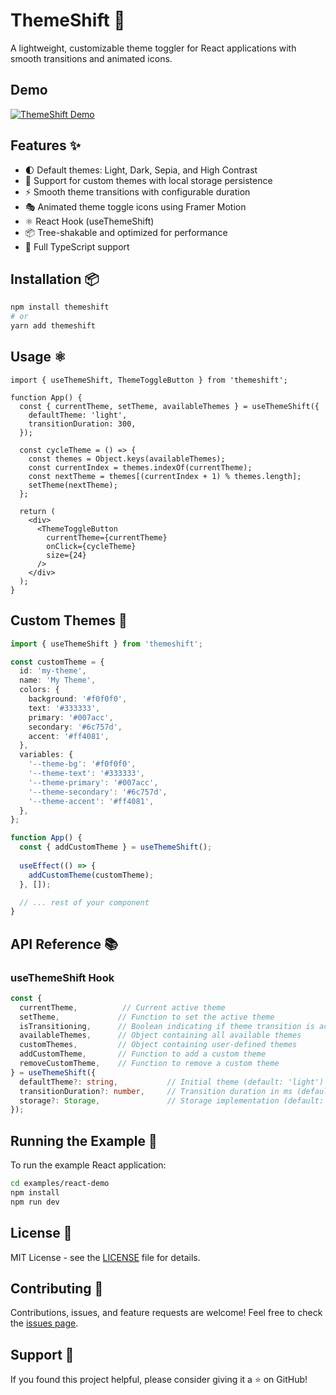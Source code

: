 # ThemeShift 🎨

A lightweight, customizable theme toggler for React applications with smooth transitions and animated icons.

## Demo
[![ThemeShift Demo](https://img.youtube.com/vi/NWoMgf4FKo4/hqdefault.jpg)](https://www.youtube.com/shorts/NWoMgf4FKo4)

## Features ✨

- 🌓 Default themes: Light, Dark, Sepia, and High Contrast
- 🎨 Support for custom themes with local storage persistence
- ⚡ Smooth theme transitions with configurable duration
- 🎭 Animated theme toggle icons using Framer Motion
- ⚛️ React Hook (useThemeShift)
- 📦 Tree-shakable and optimized for performance
- 💪 Full TypeScript support

## Installation 📦

```bash
npm install themeshift
# or
yarn add themeshift
```

## Usage ⚛️

```tsx
import { useThemeShift, ThemeToggleButton } from 'themeshift';

function App() {
  const { currentTheme, setTheme, availableThemes } = useThemeShift({
    defaultTheme: 'light',
    transitionDuration: 300,
  });

  const cycleTheme = () => {
    const themes = Object.keys(availableThemes);
    const currentIndex = themes.indexOf(currentTheme);
    const nextTheme = themes[(currentIndex + 1) % themes.length];
    setTheme(nextTheme);
  };

  return (
    <div>
      <ThemeToggleButton
        currentTheme={currentTheme}
        onClick={cycleTheme}
        size={24}
      />
    </div>
  );
}
```

## Custom Themes 🎨

```typescript
import { useThemeShift } from 'themeshift';

const customTheme = {
  id: 'my-theme',
  name: 'My Theme',
  colors: {
    background: '#f0f0f0',
    text: '#333333',
    primary: '#007acc',
    secondary: '#6c757d',
    accent: '#ff4081',
  },
  variables: {
    '--theme-bg': '#f0f0f0',
    '--theme-text': '#333333',
    '--theme-primary': '#007acc',
    '--theme-secondary': '#6c757d',
    '--theme-accent': '#ff4081',
  },
};

function App() {
  const { addCustomTheme } = useThemeShift();
  
  useEffect(() => {
    addCustomTheme(customTheme);
  }, []);

  // ... rest of your component
}
```

## API Reference 📚

### useThemeShift Hook

```typescript
const {
  currentTheme,          // Current active theme
  setTheme,             // Function to set the active theme
  isTransitioning,      // Boolean indicating if theme transition is active
  availableThemes,      // Object containing all available themes
  customThemes,         // Object containing user-defined themes
  addCustomTheme,       // Function to add a custom theme
  removeCustomTheme,    // Function to remove a custom theme
} = useThemeShift({
  defaultTheme?: string,           // Initial theme (default: 'light')
  transitionDuration?: number,     // Transition duration in ms (default: 300)
  storage?: Storage,               // Storage implementation (default: localStorage)
});
```

## Running the Example 🚀

To run the example React application:

```bash
cd examples/react-demo
npm install
npm run dev
```

## License 📄

MIT License - see the [LICENSE](LICENSE) file for details.

## Contributing 🤝

Contributions, issues, and feature requests are welcome! Feel free to check the [issues page](https://github.com/yourusername/themeshift/issues).

## Support 💖

If you found this project helpful, please consider giving it a ⭐️ on GitHub!
